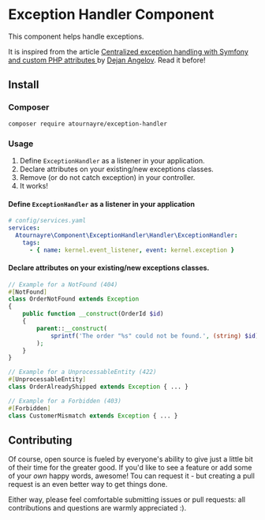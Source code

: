 # Exception Handler Component

This component helps handle exceptions.

It is inspired from the article [Centralized exception handling with Symfony and custom PHP attributes
](https://angelovdejan.me/2022/11/24/centralized-exception-handling-with-symfony-and-custom-php-attributes.html) by [Dejan Angelov](https://github.com/angelov). Read it before!

## Install
### Composer
```shell
composer require atournayre/exception-handler
```

### Usage

1. Define `ExceptionHandler` as a listener in your application.
2. Declare attributes on your existing/new exceptions classes.
3. Remove (or do not catch exception) in your controller.
4. It works!

#### Define `ExceptionHandler` as a listener in your application
```yaml
# config/services.yaml
services:
  Atournayre\Component\ExceptionHandler\Handler\ExceptionHandler:
    tags:
      - { name: kernel.event_listener, event: kernel.exception }
```
#### Declare attributes on your existing/new exceptions classes.
```php
// Example for a NotFound (404)
#[NotFound]
class OrderNotFound extends Exception
{
    public function __construct(OrderId $id)
    {
        parent::__construct(
            sprintf('The order "%s" could not be found.', (string) $id)
        );
    }
}
```
```php
// Example for a UnprocessableEntity (422)
#[UnprocessableEntity]
class OrderAlreadyShipped extends Exception { ... }
```
```php
// Example for a Forbidden (403)
#[Forbidden]
class CustomerMismatch extends Exception { ... }
```


## Contributing
Of course, open source is fueled by everyone's ability to give just a little bit
of their time for the greater good. If you'd like to see a feature or add some of
your *own* happy words, awesome! Tou can request it - but creating a pull request
is an even better way to get things done.

Either way, please feel comfortable submitting issues or pull requests: all contributions
and questions are warmly appreciated :).
